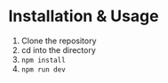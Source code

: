 # Installation & Usage

1. Clone the repository
2. cd into the directory
3. `npm install`
4. `npm run dev`